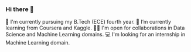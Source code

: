 ### Hi there 👋

🔭 I'm currently pursuing my B.Tech (ECE) fourth year.
🌱 I’m currently learning from Coursera and Kaggle.
🤝🏻 I'm open for collaborations in Data Science and Machine Learning domains.
💻 I'm looking for an internship in Machine Learning domain.

<!--
**sravankumar-mode/sravankumar-mode** is a ✨ _special_ ✨ repository because its `README.md` (this file) appears on your GitHub profile.

Here are some ideas to get you started:
# 🔭 I'm currently pursuing my B.Tech (ECE) fourth year.
# 🌱 I’m currently learning from Coursera and Kaggle.
# 🤝🏻 I'm open for collaborations in Data Science and Machine Learning domains.
# 💻 I'm looking for an internship in Machine Learning domain.
-->
